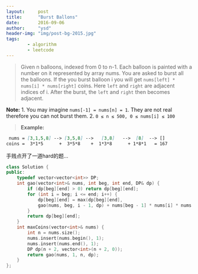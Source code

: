 ```yaml
---
layout:     post
title:      "Burst Ballons"
date:       2016-09-06
author:     "ysd"
header-img: "img/post-bg-2015.jpg"
tags:      
        - algorithm
        - leetcode
---
```


>Given n balloons, indexed from 0 to n-1. 
Each balloon is painted with a number on it represented by array nums. 
You are asked to burst all the balloons. 
If the you burst balloon i you will get `nums[left] * nums[i] * nums[right]` coins. 
Here `left` and `right` are adjacent indices of i. 
After the burst, the `left` and `right` then becomes adjacent.  
>                
>
__Note:__
    1. You may imagine `nums[-1] = nums[n] = 1`. They are not real therefore you can not burst them.
    2. `0 ≤ n ≤ 500, 0 ≤ nums[i] ≤ 100`                                       
>__Example:__
>
```markdown
 nums = [3,1,5,8] --> [3,5,8] -->   [3,8]   -->  [8]  --> []
coins =  3*1*5      +  3*5*8    +  1*3*8      + 1*8*1   = 167
```

手贱点开了一道hard的题...

```cpp
class Solution {
public:
    typedef vector<vector<int>> DP;
    int gao(vector<int>& nums, int beg, int end, DP& dp) {
        if (dp[beg][end] > 0) return dp[beg][end];
        for (int i = beg; i <= end; i++) {
            dp[beg][end] = max(dp[beg][end], 
            gao(nums, beg, i - 1, dp) + nums[beg - 1] * nums[i] * nums[end + 1] + gao(nums, i + 1, end, dp));
        }
        return dp[beg][end];
    }
    int maxCoins(vector<int>& nums) {
        int n = nums.size();
        nums.insert(nums.begin(), 1);
        nums.insert(nums.end(), 1);
        DP dp(n + 2, vector<int>(n + 2, 0));
        return gao(nums, 1, n, dp);
    }
};
```